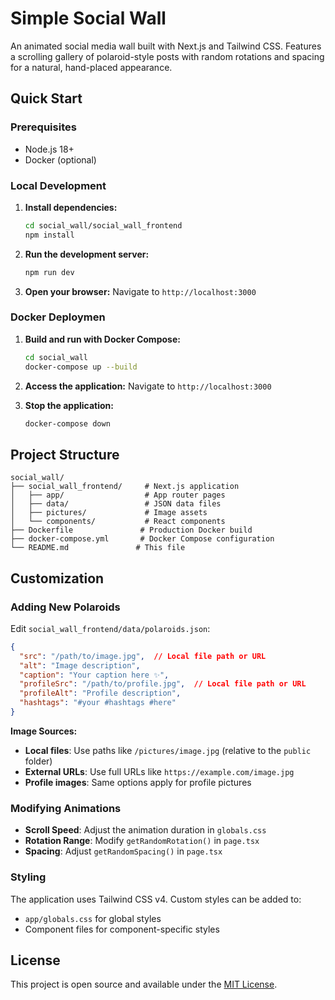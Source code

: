 # Simple Social Wall

An animated social media wall built with Next.js and Tailwind CSS. Features a scrolling gallery of polaroid-style posts with random rotations and spacing for a natural, hand-placed appearance.

## Quick Start

### Prerequisites

- Node.js 18+ 
- Docker (optional)

### Local Development

1. **Install dependencies:**
   ```bash
   cd social_wall/social_wall_frontend
   npm install
   ```

2. **Run the development server:**
   ```bash
   npm run dev
   ```

3. **Open your browser:**
   Navigate to `http://localhost:3000`

### Docker Deploymen

1. **Build and run with Docker Compose:**
   ```bash
   cd social_wall
   docker-compose up --build
   ```

2. **Access the application:**
   Navigate to `http://localhost:3000`

3. **Stop the application:**
   ```bash
   docker-compose down
   ```

## Project Structure

```
social_wall/
├── social_wall_frontend/     # Next.js application
│   ├── app/                  # App router pages
│   ├── data/                 # JSON data files
│   ├── pictures/             # Image assets
│   └── components/           # React components
├── Dockerfile               # Production Docker build
├── docker-compose.yml       # Docker Compose configuration
└── README.md               # This file
```

## Customization

### Adding New Polaroids

Edit `social_wall_frontend/data/polaroids.json`:

```json
{
  "src": "/path/to/image.jpg",  // Local file path or URL
  "alt": "Image description",
  "caption": "Your caption here ✨",
  "profileSrc": "/path/to/profile.jpg",  // Local file path or URL
  "profileAlt": "Profile description",
  "hashtags": "#your #hashtags #here"
}
```

**Image Sources:**
- **Local files**: Use paths like `/pictures/image.jpg` (relative to the `public` folder)
- **External URLs**: Use full URLs like `https://example.com/image.jpg`
- **Profile images**: Same options apply for profile pictures

### Modifying Animations

- **Scroll Speed**: Adjust the animation duration in `globals.css`
- **Rotation Range**: Modify `getRandomRotation()` in `page.tsx`
- **Spacing**: Adjust `getRandomSpacing()` in `page.tsx`

### Styling

The application uses Tailwind CSS v4. Custom styles can be added to:
- `app/globals.css` for global styles
- Component files for component-specific styles

## License

This project is open source and available under the [MIT License](LICENSE).

